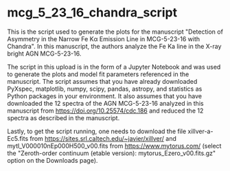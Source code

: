 # mcg_5_23_16_chandra_script
This is the script used to generate the plots for the manuscript "Detection of Asymmetry in the Narrow Fe Kα Emission Line in MCG-5-23-16 with Chandra". In this manuscript, the authors analyze the Fe Ka line in the X-ray bright AGN MCG-5-23-16.  

The script in this upload is in the form of a Jupyter Notebook and was used to generate the plots and model fit parameters referenced in the manuscript. The script assumes that you have already downloaded PyXspec, matplotlib, numpy, scipy, pandas, astropy, and statistics as Python packages in your environment. It also assumes that you have downloaded the 12 spectra of the AGN MCG-5-23-16 analyzed in this manuscript from https://doi.org/10.25574/cdc.186 and reduced the 12 spectra as described in the manuscript.  

Lastly, to get the script running, one needs to download the file xillver-a-Ec5.fits from https://sites.srl.caltech.edu/~javier/xillver/ and mytl_V000010nEp000H500_v00.fits from https://www.mytorus.com/ (select the "Zeroth-order continuum (etable version): mytorus_Ezero_v00.fits.gz" option on the Downloads page).
